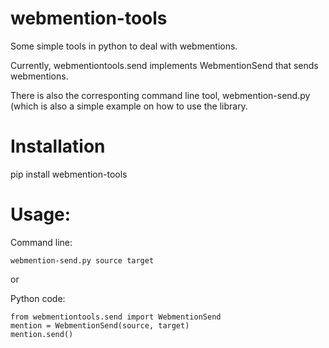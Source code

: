 webmention-tools
===============

Some simple tools in python to deal with webmentions.

Currently, webmentiontools.send implements WebmentionSend 
that sends webmentions.

There is also the corresponting command line tool, 
webmention-send.py (which is also a simple example on how 
to use the library.


Installation
============

pip install webmention-tools

Usage: 
========

Command line:

    webmention-send.py source target

or

Python code:

    from webmentiontools.send import WebmentionSend
    mention = WebmentionSend(source, target)
    mention.send()
